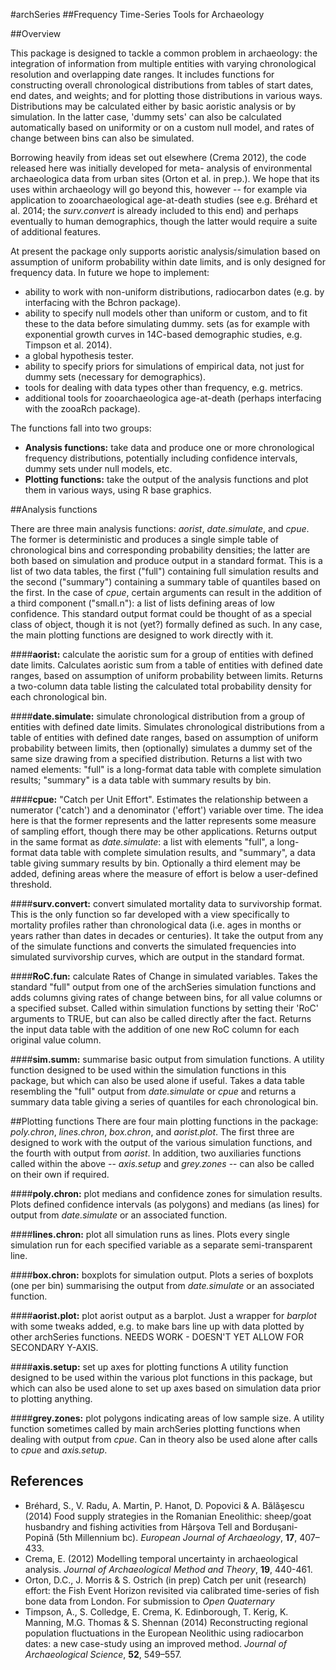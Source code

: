 #archSeries
##Frequency Time-Series Tools for Archaeology

##Overview

This package is designed to tackle a common problem in archaeology: the integration of information from multiple entities with varying chronological resolution and overlapping date ranges. It includes functions for constructing overall chronological distributions from tables of start dates, end dates, and weights; and for plotting those distributions in various ways. Distributions may be calculated either by basic aoristic analysis or by simulation. 
In the latter case, 'dummy sets' can also be calculated automatically based on uniformity or on a custom null model, 
and rates of change between bins can also be simulated.

Borrowing heavily from ideas set out elsewhere (Crema 2012), the code released here was initially developed for meta-
analysis of environmental archaeologica data from urban sites (Orton et al. in prep.). We hope that its uses within 
archaeology will go beyond this, however -- for example via application to zooarchaeological age-at-death studies (see e.g. Bréhard et al. 2014; the *surv.convert* is already included to this end) and perhaps eventually to human demographics, though the latter would require a suite of additional features.

At present the package only supports aoristic analysis/simulation based on assumption of uniform probability within 
date limits, and is only designed for frequency data. In future we hope to implement:

* ability to work with non-uniform distributions, radiocarbon dates (e.g. by interfacing with the Bchron package).
* ability to specify null models other than uniform or custom, and to fit these to the data before simulating dummy.
sets (as for example with exponential growth curves in 14C-based demographic studies, e.g. Timpson et al. 2014).
* a global hypothesis tester.
* ability to specify priors for simulations of empirical data, not just for dummy sets (necessary for demographics).
* tools for dealing with data types other than frequency, e.g. metrics.
* additional tools for zooarchaeologica age-at-death (perhaps interfacing with the zooaRch package).

The functions fall into two groups:

* **Analysis functions:** take data and produce one or more chronological frequency distributions, potentially including confidence intervals, dummy sets under null models, etc.
* **Plotting functions:** take the output of the analysis functions and plot them in various ways, using R base graphics.

##Analysis functions

There are three main analysis functions: *aorist*, *date.simulate*, and *cpue*. The former is deterministic and produces a single simple table of chronological bins and corresponding probability densities; the latter are both based on simulation and produce output in a standard format. This is a list of two data tables, the first ("full") containing full simulation results and the second ("summary") containing a summary table of quantiles based on the first. In the case of *cpue*, certain arguments can result in the addition of a third component ("small.n"): a list of lists defining areas of low confidence. This standard output format could be thought of as a special class of object, though it is not (yet?) formally defined as such. In any case, the main plotting functions are designed to work directly with it.

####**aorist:** calculate the aoristic sum for a group of entities with defined date limits.
Calculates aoristic sum from a table of entities with defined date ranges, based on assumption of uniform probability between limits. Returns a two-column data table listing the calculated total probability density for each chronological bin.

####**date.simulate:** simulate chronological distribution from a group of entities with defined date limits.
Simulates chronological distributions from a table of entities with defined date ranges, based on assumption of uniform probability between limits, then (optionally) simulates a dummy set of the same size drawing from a specified distribution. Returns a list with two named elements: "full" is a long-format data table with complete simulation results; "summary" is a data table with summary results by bin.

####**cpue:** "Catch per Unit Effort".
Estimates the relationship between a numerator ('catch') and a denominator ('effort') variable over time. The idea here is that the former represents  and the latter represents some measure of sampling effort, though there may be other applications. Returns output in the same format as *date.simulate*: a list with elements "full", a long-format data table with complete simulation results, and "summary", a data table giving summary results by bin. Optionally a third element may be added, defining areas where the measure of effort is below a user-defined threshold.

####**surv.convert:** convert simulated mortality data to survivorship format.
This is the only function so far developed with a view specifically to mortality profiles rather than chronological data (i.e. ages in months or years rather than dates in decades or centuries). It take the output from any of the simulate functions and converts the simulated frequencies into simulated survivorship curves, which are output in the standard format.

####**RoC.fun:** calculate Rates of Change in simulated variables.
Takes the standard "full" output from one of the archSeries simulation functions and adds columns giving rates of change between bins, for all value columns or a specified subset. Called within simulation functions by setting their 'RoC' arguments to TRUE, but can also be called directly after the fact. Returns the input data table with the addition of one new RoC column for each original value column.

####**sim.summ:** summarise basic output from simulation functions.
A utility function designed to be used within the simulation functions in this package, but which can also be used alone if useful. Takes a data table resembling the "full" output from *date.simulate* or *cpue* and returns a summary data table giving a series of quantiles for each chronological bin.

##Plotting functions
There are four main plotting functions in the package: *poly.chron*, *lines.chron*, *box.chron*, and *aorist.plot*. The first three are designed to work with the output of the various simulation functions, and the fourth with output from *aorist*. In addition, two auxiliaries functions called within the above -- *axis.setup* and *grey.zones* -- can also be called on their own if required.

####**poly.chron:** plot medians and confidence zones for simulation results.
Plots defined confidence intervals (as polygons) and medians (as lines) for output from *date.simulate* or an associated function.

####**lines.chron:** plot all simulation runs as lines.
Plots every single simulation run for each specified variable as a separate semi-transparent line.

####**box.chron:** boxplots for simulation output.
Plots a series of boxplots (one per bin) summarising the output from *date.simulate* or an associated function.

####**aorist.plot:** plot aorist output as a barplot.
Just a wrapper for *barplot* with some tweaks added, e.g. to make bars line up with data plotted by other archSeries functions. NEEDS WORK - DOESN'T YET ALLOW FOR SECONDARY Y-AXIS.

####**axis.setup:** set up axes for plotting functions
A utility function designed to be used within the various plot functions in this package, but which can also be used alone to set up axes based on simulation data prior to plotting anything.

####**grey.zones:** plot polygons indicating areas of low sample size.
A utility function sometimes called by main archSeries plotting functions when dealing with output from *cpue*. Can in theory also be used alone after calls to *cpue* and *axis.setup*.

## References

* Bréhard, S., V. Radu, A. Martin, P. Hanot, D. Popovici & A. Bălăşescu (2014) Food supply strategies in the Romanian Eneolithic: sheep/goat husbandry and fishing activities from Hârşova Tell and Borduşani-Popină (5th Millennium bc). *European Journal of Archaeology*, **17**, 407–433.
* Crema, E. (2012) Modelling temporal uncertainty in archaeological analysis. *Journal of Archaeological Method and Theory*, **19**, 440-461.
* Orton, D.C., J. Morris & S. Ostrich (in prep) Catch per unit (research) effort: the Fish Event Horizon revisited via calibrated time-series of fish bone data from London. For submission to *Open Quaternary*
* Timpson, A., S. Colledge, E. Crema, K. Edinborough, T. Kerig, K. Manning, M.G. Thomas & S. Shennan (2014) Reconstructing regional population fluctuations in the European Neolithic using radiocarbon dates: a new case-study using an improved method. *Journal of Archaeological Science*, **52**, 549–557.


